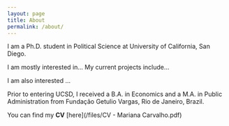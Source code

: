 ```yaml
---
layout: page
title: About
permalink: /about/
---
```


I am a Ph.D. student in Political Science at University of California, San Diego.

I am mostly interested in... My current projects include...

I am also interested ...

Prior to entering UCSD, I received a B.A. in Economics and a M.A. in Public Administration from Fundação Getulio Vargas, Rio de Janeiro, Brazil.

You can find my **CV** [here](/files/CV - Mariana Carvalho.pdf)

<!--- U+00E7 (231) ç --->
<!--- U+00E3 (227) ã --->
